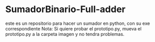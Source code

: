 # SumadorBinario-Full-adder
este es un repositorio para hacer un sumador en python, con su exe correspondiente
Nota: Si quiere probar el prototipo.py, mueva el prototipo.py a la carpeta imagen y no tendra problemas.
